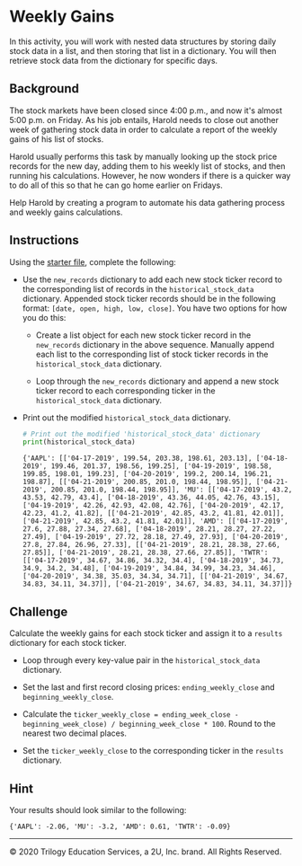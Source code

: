 # Weekly Gains

In this activity, you will work with nested data structures by storing daily stock data in a list, and then storing that list in a dictionary. You will then retrieve stock data from the dictionary for specific days.

## Background

The stock markets have been closed since 4:00 p.m., and now it's almost 5:00 p.m. on Friday. As his job entails, Harold needs to close out another week of gathering stock data in order to calculate a report of the weekly gains of his list of stocks.

Harold usually performs this task by manually looking up the stock price records for the new day, adding them to his weekly list of stocks, and then running his calculations. However, he now wonders if there is a quicker way to do all of this so that he can go home earlier on Fridays.

Help Harold by creating a program to automate his data gathering process and weekly gains calculations.

## Instructions

Using the [starter file](Unsolved/Core/weekly_gains_core.py), complete the following:

* Use the `new_records` dictionary to add each new stock ticker record to the corresponding list of records in the `historical_stock_data` dictionary. Appended stock ticker records should be in the following format: `[date, open, high, low, close]`. You have two options for how you do this:

  * Create a list object for each new stock ticker record in the `new_records` dictionary in the above sequence. Manually append each list to the corresponding list of stock ticker records in the `historical_stock_data` dictionary.

  * Loop through the `new_records` dictionary and append a new stock ticker record to each corresponding ticker in the `historical_stock_data` dictionary.

* Print out the modified `historical_stock_data` dictionary.

  ```python
  # Print out the modified 'historical_stock_data' dictionary
  print(historical_stock_data)
  ```

  ```
  {'AAPL': [['04-17-2019', 199.54, 203.38, 198.61, 203.13], ['04-18-2019', 199.46, 201.37, 198.56, 199.25], ['04-19-2019', 198.58, 199.85, 198.01, 199.23], ['04-20-2019', 199.2, 200.14, 196.21, 198.87], [['04-21-2019', 200.85, 201.0, 198.44, 198.95]], ['04-21-2019', 200.85, 201.0, 198.44, 198.95]], 'MU': [['04-17-2019', 43.2, 43.53, 42.79, 43.4], ['04-18-2019', 43.36, 44.05, 42.76, 43.15], ['04-19-2019', 42.26, 42.93, 42.08, 42.76], ['04-20-2019', 42.17, 42.23, 41.2, 41.82], [['04-21-2019', 42.85, 43.2, 41.81, 42.01]], ['04-21-2019', 42.85, 43.2, 41.81, 42.01]], 'AMD': [['04-17-2019', 27.6, 27.88, 27.34, 27.68], ['04-18-2019', 28.21, 28.27, 27.22, 27.49], ['04-19-2019', 27.72, 28.18, 27.49, 27.93], ['04-20-2019', 27.8, 27.84, 26.96, 27.33], [['04-21-2019', 28.21, 28.38, 27.66, 27.85]], ['04-21-2019', 28.21, 28.38, 27.66, 27.85]], 'TWTR': [['04-17-2019', 34.67, 34.86, 34.32, 34.4], ['04-18-2019', 34.73, 34.9, 34.2, 34.48], ['04-19-2019', 34.84, 34.99, 34.23, 34.46], ['04-20-2019', 34.38, 35.03, 34.34, 34.71], [['04-21-2019', 34.67, 34.83, 34.11, 34.37]], ['04-21-2019', 34.67, 34.83, 34.11, 34.37]]}
  ```

## Challenge

Calculate the weekly gains for each stock ticker and assign it to a `results` dictionary for each stock ticker.

* Loop through every key-value pair in the `historical_stock_data` dictionary.

* Set the last and first record closing prices: `ending_weekly_close` and `beginning_weekly_close`.

* Calculate the `ticker_weekly_close = ending_week_close - beginning_week_close) / beginning_week_close * 100`. Round to the nearest two decimal places.

* Set the `ticker_weekly_close` to the corresponding ticker in the `results` dictionary.

## Hint

Your results should look similar to the following:

```
{'AAPL': -2.06, 'MU': -3.2, 'AMD': 0.61, 'TWTR': -0.09}
```

---

© 2020 Trilogy Education Services, a 2U, Inc. brand. All Rights Reserved.
